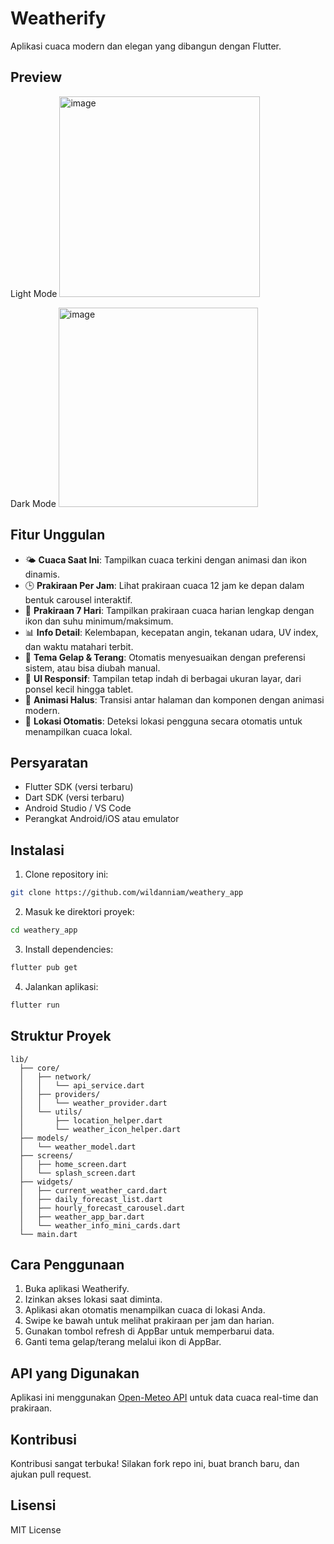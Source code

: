# Weatherify

Aplikasi cuaca modern dan elegan yang dibangun dengan Flutter.

## Preview

Light Mode
<img width="321" alt="image" src="https://github.com/user-attachments/assets/5b93d13a-4b83-41c0-9ee5-8a7c2263b0d4" />

Dark Mode
<img width="319" alt="image" src="https://github.com/user-attachments/assets/baa86ea9-3fa2-4b66-b92b-c310401fd7f0" />


## Fitur Unggulan

- 🌤️ **Cuaca Saat Ini**: Tampilkan cuaca terkini dengan animasi dan ikon dinamis.
- 🕒 **Prakiraan Per Jam**: Lihat prakiraan cuaca 12 jam ke depan dalam bentuk carousel interaktif.
- 📅 **Prakiraan 7 Hari**: Tampilkan prakiraan cuaca harian lengkap dengan ikon dan suhu minimum/maksimum.
- 📊 **Info Detail**: Kelembapan, kecepatan angin, tekanan udara, UV index, dan waktu matahari terbit.
- 🌙 **Tema Gelap & Terang**: Otomatis menyesuaikan dengan preferensi sistem, atau bisa diubah manual.
- 📱 **UI Responsif**: Tampilan tetap indah di berbagai ukuran layar, dari ponsel kecil hingga tablet.
- 🚀 **Animasi Halus**: Transisi antar halaman dan komponen dengan animasi modern.
- 📍 **Lokasi Otomatis**: Deteksi lokasi pengguna secara otomatis untuk menampilkan cuaca lokal.

## Persyaratan

- Flutter SDK (versi terbaru)
- Dart SDK (versi terbaru)
- Android Studio / VS Code
- Perangkat Android/iOS atau emulator

## Instalasi

1. Clone repository ini:
```bash
git clone https://github.com/wildanniam/weathery_app
```

2. Masuk ke direktori proyek:
```bash
cd weathery_app
```

3. Install dependencies:
```bash
flutter pub get
```

4. Jalankan aplikasi:
```bash
flutter run
```

## Struktur Proyek

```
lib/
  ├── core/
  │   ├── network/
  │   │   └── api_service.dart
  │   ├── providers/
  │   │   └── weather_provider.dart
  │   └── utils/
  │       ├── location_helper.dart
  │       └── weather_icon_helper.dart
  ├── models/
  │   └── weather_model.dart
  ├── screens/
  │   ├── home_screen.dart
  │   └── splash_screen.dart
  ├── widgets/
  │   ├── current_weather_card.dart
  │   ├── daily_forecast_list.dart
  │   ├── hourly_forecast_carousel.dart
  │   ├── weather_app_bar.dart
  │   └── weather_info_mini_cards.dart
  └── main.dart
```

## Cara Penggunaan

1. Buka aplikasi Weatherify.
2. Izinkan akses lokasi saat diminta.
3. Aplikasi akan otomatis menampilkan cuaca di lokasi Anda.
4. Swipe ke bawah untuk melihat prakiraan per jam dan harian.
5. Gunakan tombol refresh di AppBar untuk memperbarui data.
6. Ganti tema gelap/terang melalui ikon di AppBar.

## API yang Digunakan

Aplikasi ini menggunakan [Open-Meteo API](https://open-meteo.com/) untuk data cuaca real-time dan prakiraan.

## Kontribusi

Kontribusi sangat terbuka! Silakan fork repo ini, buat branch baru, dan ajukan pull request.

## Lisensi

MIT License
